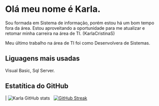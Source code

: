 # Olá meu nome é Karla. 

Sou formada em Sistema de informação, porém estou há um bom tempo fora da área.
Estou aproveitando a oportunidade para me atualizar e retomar minha carreira na área de TI. (KarlaCristinaS)

Meu último trabalho na área de TI foi como Desenvolvera de Sistemas.

## Liguagens mais usadas
Visual Basic, Sql Server.

## Estatítica do GitHub

| ![Karla GitHub stats](https://github-readme-stats.vercel.app/api?username=KarlaCristinaS&show_icons=true&theme=cobalt) &nbsp; [![GitHub Streak](https://streak-stats.demolab.com/?user=KarlaCristinaS&theme=radical)](https://git.io/streak-stats)
